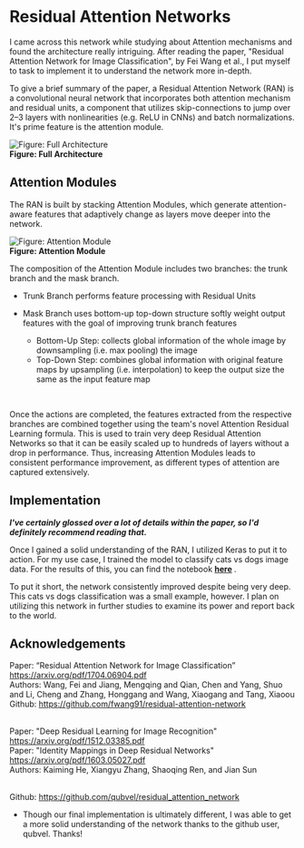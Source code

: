 # Residual Attention Networks

I came across this network while studying about Attention mechanisms and found the architecture really intriguing. After reading the paper, "Residual Attention Network for Image Classification", by Fei Wang et al., I put myself to task to implement it to understand the network more in-depth.
<br>

To give a brief summary of the paper, a Residual Attention Network (RAN) is a convolutional neural network that incorporates both attention mechanism and residual units, a component that utilizes skip-connections to jump over 2–3 layers with nonlinearities (e.g. ReLU in CNNs) and batch normalizations. It's prime feature is the attention module.
<br>

![Figure: Full Architecture](https://miro.medium.com/max/2950/1*dhTbVMWeoxEFf5omAXk0ew.png)
<br> <b>Figure: Full Architecture</b>

## Attention Modules
The RAN is built by stacking Attention Modules, which generate attention-aware features that adaptively change as layers move deeper into the network.
<br>

![Figure: Attention Module](https://www.researchgate.net/profile/Xiaoou_Tang/publication/316450913/figure/fig3/AS:667791854149633@1536225393009/Example-architecture-of-the-proposed-network-for-ImageNet-We-use-three-hyper-parameters_Q640.jpg)
<br> <b> Figure: Attention Module </b>

The composition of the Attention Module includes two branches: the trunk branch and the mask branch.
- Trunk Branch performs feature processing with Residual Units

- Mask Branch uses bottom-up top-down structure softly weight output features with the goal of improving trunk branch features
    - Bottom-Up Step: collects global information of the whole image by downsampling (i.e. max pooling) the image 
    - Top-Down Step: combines global information with original feature maps by upsampling (i.e. interpolation) to keep the output size the same as the input feature map
<br>

Once the actions are completed, the features extracted from the respective branches are combined together using the team's novel Attention Residual Learning formula. This is used to train very deep Residual Attention Networks so that it can be easily scaled up to hundreds of layers without a drop in performance. Thus, increasing Attention Modules leads to consistent performance improvement, as different types of attention are captured extensively.
<br>

## Implementation
_**I've certainly glossed over a lot of details within the paper, so I'd definitely recommend reading that.**_

Once I gained a solid understanding of the RAN, I utilized Keras to put it to action. For my use case, I trained the model to classify cats vs dogs image data. For the results of this, you can find the notebook <b>[here](https://github.com/deontaepharr/Residual-Attention-Network/blob/master/Notebooks/Residual%20Attention%20Network%20Implementation%20-%20Cats%20vs%20Dogs%20Example.ipynb) </b>.

To put it short, the network consistently improved despite being very deep. This cats vs dogs classification was a small example, however. I plan on utilizing this network in further studies to examine its power and report back to the world.

## Acknowledgements
Paper: “Residual Attention Network for Image Classification” https://arxiv.org/pdf/1704.06904.pdf <br>
Authors: Wang, Fei and Jiang, Mengqing and Qian, Chen and Yang, Shuo and Li, Cheng and Zhang, Honggang and Wang, Xiaogang and Tang, Xiaoou <br>
Github: https://github.com/fwang91/residual-attention-network
<br>
<br>

Paper: "Deep Residual Learning for Image Recognition" https://arxiv.org/pdf/1512.03385.pdf <br>
Paper: "Identity Mappings in Deep Residual Networks" https://arxiv.org/pdf/1603.05027.pdf <br>
Authors: Kaiming He, Xiangyu Zhang, Shaoqing Ren, and Jian Sun
<br>
<br>

Github: https://github.com/qubvel/residual_attention_network
- Though our final implementation is ultimately different, I was able to get a more solid understanding of the network thanks to the github user, qubvel. Thanks!


